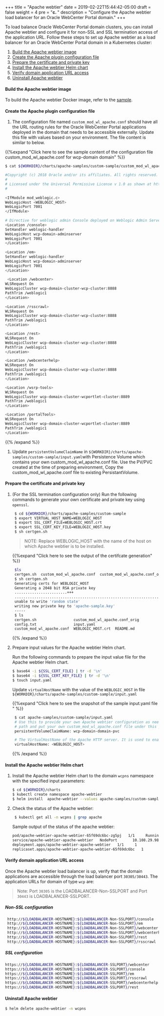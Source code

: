 +++
title = "Apache webtier"
date = 2019-02-22T15:44:42-05:00
draft = false
weight = 4
pre = "<b>c. </b>"
description = "Configure the Apache webtier load balancer for an Oracle WebCenter Portal domain."
+++

To load balance Oracle WebCenter Portal domain clusters, you can install  Apache webtier and configure it for non-SSL and SSL termination access of the application URL.
Follow these steps to set up Apache webtier as a load balancer for an Oracle WebCenter Portal domain in a Kubernetes cluster:

  1. [Build the Apache webtier image](#build-the-apache-webtier-image)
  1. [Create the Apache plugin configuration file](#create-the-apache-plugin-configuration-file)
  1. [Prepare the certificate and private key](#prepare-the-certificate-and-private-key)
  1. [Install the Apache webtier Helm chart](#install-the-apache-webtier-helm-chart)
  1. [Verify domain application URL access](#verify-domain-application-url-access)
  1. [Uninstall Apache webtier](#uninstall-apache-webtier)

#### Build the Apache webtier image

To build the Apache webtier Docker image, refer to the [sample](https://github.com/oracle/docker-images/tree/master/OracleWebLogic/samples/12213-webtier-apache).

#### Create the Apache plugin configuration file

1. The configuration file named `custom_mod_wl_apache.conf` should have all the URL routing rules for the Oracle WebCenter Portal applications deployed in the domain that needs to be accessible externally. Update this file with values based on your environment. The file content is similar to below.


{{%expand "Click here to see the sample content of the configuration file custom_mod_wl_apache.conf for wcp-domain domain" %}}
```bash
$ cat ${WORKDIR}/charts/apache-samples/custom-sample/custom_mod_wl_apache.conf

#Copyright (c) 2018 Oracle and/or its affiliates. All rights reserved.
#
# Licensed under the Universal Permissive License v 1.0 as shown at https://oss.oracle.com/licenses/upl.
#
  
<IfModule mod_weblogic.c>
WebLogicHost <WEBLOGIC_HOST>
WebLogicPort 7001
</IfModule>
  
# Directive for weblogic admin Console deployed on Weblogic Admin Server
<Location /console>
SetHandler weblogic-handler
WebLogicHost wcp-domain-adminserver
WebLogicPort 7001
</Location>
  
<Location /em>
SetHandler weblogic-handler
WebLogicHost wcp-domain-adminserver
WebLogicPort 7001
</Location>
 
 <Location /webcenter>
WLSRequest On
WebLogicCluster wcp-domain-cluster-wcp-cluster:8888
PathTrim /weblogic1
</Location>
 
<Location /rsscrawl>
WLSRequest On
WebLogicCluster wcp-domain-cluster-wcp-cluster:8888
PathTrim /weblogic1
</Location>  

<Location /rest>
WLSRequest On
WebLogicCluster wcp-domain-cluster-wcp-cluster:8888
PathTrim /weblogic1
</Location>

<Location /webcenterhelp>
WLSRequest On
WebLogicCluster wcp-domain-cluster-wcp-cluster:8888
PathTrim /weblogic1
</Location> 

<Location /wsrp-tools>
WLSRequest On
WebLogicCluster wcp-domain-cluster-wcportlet-cluster:8889
PathTrim /weblogic1
</Location> 

<Location /portalTools>
WLSRequest On
WebLogicCluster wcp-domain-cluster-wcportlet-cluster:8889
PathTrim /weblogic1
</Location> 
```
{{% /expand %}}

1. Update `persistentVolumeClaimName` in `${WORKDIR}/charts/apache-samples/custom-sample/input.yaml`with Persistence Volume which contains your own custom_mod_wl_apache.conf file. Use the PV/PVC created at the time of preparing environment, Copy the custom_mod_wl_apache.conf file to existing PersistantVolume.
#### Prepare the certificate and private key

1. (For the SSL termination configuration only) Run the following commands to generate your own certificate and private key using `openssl`.

      ```bash  
       $ cd ${WORKDIR}/charts/apache-samples/custom-sample
       $ export VIRTUAL_HOST_NAME=WEBLOGIC_HOST
       $ export SSL_CERT_FILE=WEBLOGIC_HOST.crt
       $ export SSL_CERT_KEY_FILE=WEBLOGIC_HOST.key
       $ sh certgen.sh
    ```
    > NOTE: Replace WEBLOGIC_HOST with the name of the host on which Apache webtier is to be installed.

   {{%expand "Click here to see the output of the certifcate generation" %}}
   ```bash
    $ls
    certgen.sh  custom_mod_wl_apache.conf  custom_mod_wl_apache.conf_orig  input.yaml  README.md
    $ sh certgen.sh
    Generating certs for WEBLOGIC_HOST
    Generating a 2048 bit RSA private key
    ........................+++
    .......................................................................+++
    unable to write 'random state'
    writing new private key to 'apache-sample.key'
    -----
    $ ls
    certgen.sh                 custom_mod_wl_apache.conf_orig                             WEBLOGIC_HOST.info
    config.txt                 input.yaml                                                 WEBLOGIC_HOST.key
    custom_mod_wl_apache.conf  WEBLOGIC_HOST.crt  README.md
   ```
   {{% /expand %}}
1. Prepare input values for the Apache webtier Helm chart.

    Run the following commands to prepare the input value file for the Apache webtier Helm chart.

    ```bash
    $ base64 -i ${SSL_CERT_FILE} | tr -d '\n'
    $ base64 -i ${SSL_CERT_KEY_FILE} | tr -d '\n'
    $ touch input.yaml
    ```

    Update `virtualHostName` with the value of the `WEBLOGIC_HOST` in file `${WORKDIR}/charts/apache-samples/custom-sample/input.yaml`

   {{%expand "Click here to see the snapshot of the sample input.yaml file " %}}
   ```bash
    $ cat apache-samples/custom-sample/input.yaml
    # Use this to provide your own Apache webtier configuration as needed; simply define this
    # path and put your own custom_mod_wl_apache.conf file under this path.
    persistentVolumeClaimName: wcp-domain-domain-pvc

    # The VirtualHostName of the Apache HTTP server. It is used to enable custom SSL configuration.
    virtualHostName: <WEBLOGIC_HOST>
   ```
   {{% /expand %}}
#### Install the Apache webtier Helm chart

1. Install the Apache webtier Helm chart to the domain `wcpns` namespace with the specified input parameters:

   ```bash
   $ cd ${WORKDIR}/charts
   $ kubectl create namespace apache-webtier
   $ helm install  apache-webtier --values apache-samples/custom-sample/input.yaml --namespace wcpns apache-webtier --set image=oracle/apache:12.2.1.3
   ```

1. Check the status of the Apache webtier:

   ```bash
    $ kubectl get all -n wcpns | grep apache
   ```

   Sample output of the status of the apache webtier:
   ```bash
   pod/apache-webtier-apache-webtier-65f69dc6bc-zg5pj   1/1     Running     0          22h
   service/apache-webtier-apache-webtier   NodePort       10.108.29.98     <none>        80:30305/TCP,4433:30443/TCP   22h
   deployment.apps/apache-webtier-apache-webtier   1/1     1            1           22h
   replicaset.apps/apache-webtier-apache-webtier-65f69dc6bc   1         1         1       22h
   ```

#### Verify domain application URL access

Once the Apache webtier load balancer is up, verify that the domain applications are accessible through the load balancer port `30305/30443`. The application URLs for domain of type `wcp` are:

> Note: Port `30305` is the LOADBALANCER-Non-SSLPORT and Port `30443` is LOADBALANCER-SSLPORT.

##### Non-SSL configuration  

   ```bash
    http://${LOADBALANCER-HOSTNAME}:${LOADBALANCER-Non-SSLPORT}/console
    http://${LOADBALANCER-HOSTNAME}:${LOADBALANCER-Non-SSLPORT}/em
    http://${LOADBALANCER-HOSTNAME}:${LOADBALANCER-Non-SSLPORT}/webcenter
    http://${LOADBALANCER-HOSTNAME}:${LOADBALANCER-Non-SSLPORT}/webcenterhelp
    http://${LOADBALANCER-HOSTNAME}:${LOADBALANCER-Non-SSLPORT}/rest
    http://${LOADBALANCER-HOSTNAME}:${LOADBALANCER-Non-SSLPORT}/rsscrawl

 ```

##### SSL configuration

   ```bash
   https://${LOADBALANCER-HOSTNAME}:${LOADBALANCER-SSLPORT}/webcenter
   https://${LOADBALANCER-HOSTNAME}:${LOADBALANCER-SSLPORT}/console
   https://${LOADBALANCER-HOSTNAME}:${LOADBALANCER-SSLPORT}/em
   https://${LOADBALANCER-HOSTNAME}:${LOADBALANCER-SSLPORT}/rsscrawl
   https://${LOADBALANCER-HOSTNAME}:${LOADBALANCER-SSLPORT}/webcenterhelp
   https://${LOADBALANCER-HOSTNAME}:${LOADBALANCER-SSLPORT}/rest

   ```

#### Uninstall Apache webtier

   ```bash
   $ helm delete apache-webtier -n wcpns
   ```
